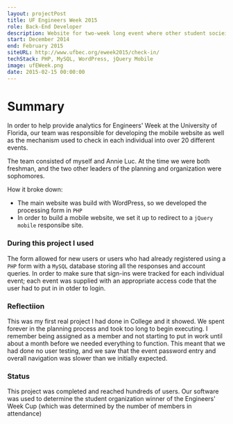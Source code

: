 ```yaml
---
layout: projectPost
title: UF Engineers Week 2015
role: Back-End Developer
description: Website for two-week long event where other student socieites host events for engineers
start: December 2014
end: February 2015
siteURL: http://www.ufbec.org/eweek2015/check-in/
techStack: PHP, MySQL, WordPress, jQuery Mobile
image: ufEWeek.png
date: 2015-02-15 00:00:00
---
```


# Summary

In order to help provide analytics for Engineers' Week at the University of Florida, our team was responsible for developing the mobile website as well as the mechanism used to check in each individual into over 20 different events. 

The team consisted of myself and Annie Luc. At the time we were both freshman, and the two other leaders of the planning and organization were sophomores. 

How it broke down:
- The main website was build with WordPress, so we developed the processing form in `PHP`
- In order to build a mobile website, we set it up to redirect to a `jQuery mobile` responsibe site. 

### During this project I used

The form allowed for new users or users who had already registered using a `PHP` form with a `MySQL` database storing all the responses and account queries. In order to make sure that sign-ins were tracked for each individual event; each event was supplied with an appropriate access code that the user had to put in in otder to login.

### Reflectiion

This was my first real project I had done in College and it showed. We spent forever in the planning process and took too long to begin executing. I remember being assigned as a member and not starting to put in work until about a month before we needed everything to function. This meant that we had done no user testing, and we saw that the event password entry and overall navigation was slower than we initially expected.

### Status
This project was completed and reached hundreds of users. Our software was used to determine the student organization winner of the Engineers' Week Cup (which was determined by the number of members in attendance)

